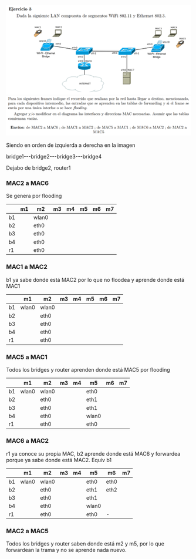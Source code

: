 ![](enunciado1.png)
![](enunciado2.png)

Siendo en orden de izquierda a derecha en la imagen

bridge1---bridge2---bridge3---bridge4

Dejabo de bridge2, router1


### MAC2 a MAC6  

Se genera por flooding

|    | m1 | m2    | m3 | m4 | m5 | m6 | m7 |
|----|----|-------|----|----|----|----|----|
| b1 |    | wlan0 |    |    |    |    |    |
| b2 |    | eth0  |    |    |    |    |    |
| b3 |    | eth0  |    |    |    |    |    |
| b4 |    | eth0  |    |    |    |    |    |
| r1 |    | eth0  |    |    |    |    |    |

### MAC1 a MAC2

b1 ya sabe donde está MAC2 por lo que no floodea y aprende donde está MAC1

|    | m1    | m2    | m3 | m4 | m5 | m6 | m7 |
|----|-------|-------|----|----|----|----|----|
| b1 | wlan0 | wlan0 |    |    |    |    |    |
| b2 |       | eth0  |    |    |    |    |    |
| b3 |       | eth0  |    |    |    |    |    |
| b4 |       | eth0  |    |    |    |    |    |
| r1 |       | eth0  |    |    |    |    |    |

### MAC5 a MAC1

Todos los bridges y router aprenden donde está MAC5 por flooding

|    | m1    | m2    | m3 | m4 | m5    | m6 | m7 |
|----|-------|-------|----|----|-------|----|----|
| b1 | wlan0 | wlan0 |    |    | eth0  |    |    |
| b2 |       | eth0  |    |    | eth1  |    |    |
| b3 |       | eth0  |    |    | eth1  |    |    |
| b4 |       | eth0  |    |    | wlan0 |    |    |
| r1 |       | eth0  |    |    | eth0  |    |    |


### MAC6 a MAC2

r1 ya conoce su propia MAC, b2 aprende donde está MAC6 y forwardea porque ya sabe donde está MAC2. Equiv b1

|    | m1    | m2    | m3 | m4 | m5    | m6   | m7 |
|----|-------|-------|----|----|-------|------|----|
| b1 | wlan0 | wlan0 |    |    | eth0  | eth0 |    |
| b2 |       | eth0  |    |    | eth1  | eth2 |    |
| b3 |       | eth0  |    |    | eth1  |      |    |
| b4 |       | eth0  |    |    | wlan0 |      |    |
| r1 |       | eth0  |    |    | eth0  | -    |    |

### MAC2 a MAC5

Todos los bridges y router saben donde está m2 y m5, por lo que forwardean la trama y no se aprende nada nuevo.
